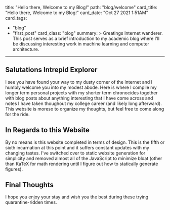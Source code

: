 title: "Hello there, Welcome to my Blog!"
path: "blog/welcome"
card_title: "Hello there, Welcome to my Blog!"
card_date: "Oct 27 2021 1:51AM"
card_tags:
- "blog"
- "first_post"
card_class: "blog"
summary: >
  Greatings Internet wanderer. This post serves as a brief introduction to my
  academic blog where I'll be discussing interesting work in machine learning
  and computer architecture.

---

## Salutations Intrepid Explorer

I see you have found your way to my dusty corner of the Internet and I humbly
welcome you into my modest abode. Here is where I compile my longer term
personal projects with my shorter term chronocides together with blog posts
about anything interesting that I have come across and notes I have taken
thoughout my college career (and likely long afterward). This website is moreso
to organize my thoughts, but feel free to come along for the ride.

## In Regards to this Website

By no means is this website completed in terms of design. This is the fifth or
sixth incarnation at this point and it suffers constant updates with my changing
tastes. I've switched over to static website generation for simplicity and
removed almost all of the JavaScript to minimize bloat (other than KaTeX for
math rendering until I figure out how to statically generate figures).

## Final Thoughts

I hope you enjoy your stay and wish you the best during these trying
quarantine-ridden times.
